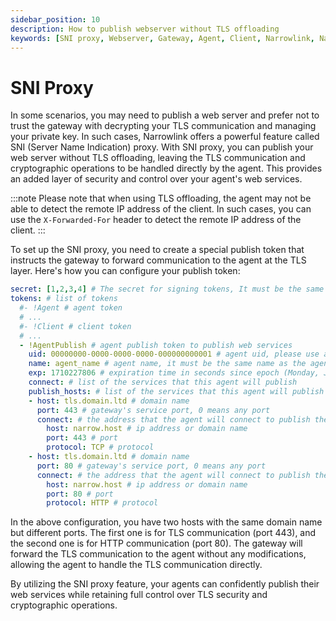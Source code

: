 ```yaml
---
sidebar_position: 10
description: How to publish webserver without TLS offloading
keywords: [SNI proxy, Webserver, Gateway, Agent, Client, Narrowlink, Narrow, Link, Networking, Internet, Security, Privacy, Open Source, Self-hosted, Tutorial, How-to, Guide, Nat, Firewall, Proxy, Reverse Proxy, Tunnel]
---
```


# SNI Proxy

In some scenarios, you may need to publish a web server and prefer not to trust the gateway with decrypting your TLS communication and managing your private key. In such cases, Narrowlink offers a powerful feature called SNI (Server Name Indication) proxy. With SNI proxy, you can publish your web server without TLS offloading, leaving the TLS communication and cryptographic operations to be handled directly by the agent. This provides an added layer of security and control over your agent's web services.

:::note
Please note that when using TLS offloading, the agent may not be able to detect the remote IP address of the client. In such cases, you can use the `X-Forwarded-For` header to detect the remote IP address of the client.
:::

To set up the SNI proxy, you need to create a special publish token that instructs the gateway to forward communication to the agent at the TLS layer. Here's how you can configure your publish token:

```yaml
secret: [1,2,3,4] # The secret for signing tokens, It must be the same as the gateway token secret, it is as byte array
tokens: # list of tokens
  #- !Agent # agent token
  # ...
  #- !Client # client token
  # ...
  - !AgentPublish # agent publish token to publish web services
    uid: 00000000-0000-0000-0000-000000000001 # agent uid, please use a unique uid for each user
    name: agent_name # agent name, it must be the same name as the agent name in the agent token
    exp: 1710227806 # expiration time in seconds since epoch (Monday, January 1, 2024 0:00:00 GMT)
    connect: # list of the services that this agent will publish
    publish_hosts: # list of the services that this agent will publish
    - host: tls.domain.ltd # domain name
      port: 443 # gateway's service port, 0 means any port
      connect: # the address that the agent will connect to publish the service
        host: narrow.host # ip address or domain name
        port: 443 # port
        protocol: TCP # protocol
    - host: tls.domain.ltd # domain name
      port: 80 # gateway's service port, 0 means any port
      connect: # the address that the agent will connect to publish the service
        host: narrow.host # ip address or domain name
        port: 80 # port
        protocol: HTTP # protocol
```

In the above configuration, you have two hosts with the same domain name but different ports. The first one is for TLS communication (port 443), and the second one is for HTTP communication (port 80). The gateway will forward the TLS communication to the agent without any modifications, allowing the agent to handle the TLS communication directly.


By utilizing the SNI proxy feature, your agents can confidently publish their web services while retaining full control over TLS security and cryptographic operations.